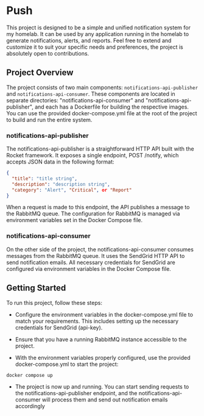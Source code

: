 # Push
This project is designed to be a simple and unified notification system for my homelab. It can be used by any application 
running in the homelab to generate notifications, alerts, and reports. Feel free to extend and 
customize it to suit your specific needs and preferences, the project is absolutely open to contributions.

## Project Overview
The project consists of two main components: `notifications-api-publisher` and `notifications-api-consumer`. 
These components are located in separate directories: "notifications-api-consumer" and "notifications-api-publisher", 
and each has a Dockerfile for building the respective images. You can use the provided docker-compose.yml 
file at the root of the project to build and run the entire system.

### notifications-api-publisher
The notifications-api-publisher is a straightforward HTTP API built with the Rocket framework. 
It exposes a single endpoint, POST /notify, which accepts JSON data in the following format:
```json
{
  "title": "title string",
  "description": "description string",
  "category": "Alert", "Critical", or "Report"
}
```
When a request is made to this endpoint, the API publishes a message to the RabbitMQ queue. 
The configuration for RabbitMQ is managed via environment variables set in the Docker Compose file.

### notifications-api-consumer
On the other side of the project, the notifications-api-consumer consumes messages from the RabbitMQ queue. 
It uses the SendGrid HTTP API to send notification emails. All necessary credentials for SendGrid are configured via 
environment variables in the Docker Compose file.

## Getting Started
To run this project, follow these steps:

- Configure the environment variables in the docker-compose.yml file to match your requirements. 
This includes setting up the necessary credentials for SendGrid (api-key).

- Ensure that you have a running RabbitMQ instance accessible to the project. 

- With the environment variables properly configured, use the provided docker-compose.yml to start the project:
```bash
docker compose up
```

- The project is now up and running. You can start sending requests to the notifications-api-publisher endpoint, 
and the notifications-api-consumer will process them and send out notification emails accordingly
